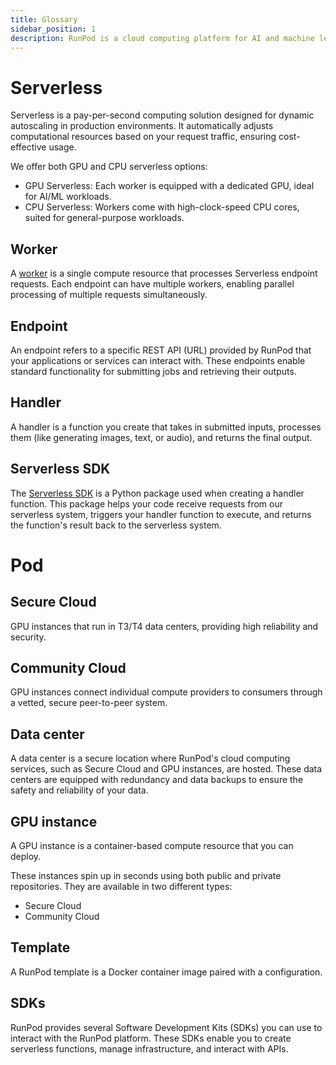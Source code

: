```yaml
---
title: Glossary
sidebar_position: 1
description: RunPod is a cloud computing platform for AI and machine learning applications, offering GPU and CPU instances, serverless computing, and SDKs for seamless integration.
---
```


# Serverless

Serverless is a pay-per-second computing solution designed for dynamic autoscaling in production environments. It automatically adjusts computational resources based on your request traffic, ensuring cost-effective usage.

We offer both GPU and CPU serverless options:

- GPU Serverless: Each worker is equipped with a dedicated GPU, ideal for AI/ML workloads.
- CPU Serverless: Workers come with high-clock-speed CPU cores, suited for general-purpose workloads.

## Worker

A [worker](./serverless/workers/overview.md) is a single compute resource that processes Serverless endpoint requests. Each endpoint can have multiple workers, enabling parallel processing of multiple requests simultaneously.

## Endpoint

An endpoint refers to a specific REST API (URL) provided by RunPod that your applications or services can interact with. These endpoints enable standard functionality for submitting jobs and retrieving their outputs.

## Handler

A handler is a function you create that takes in submitted inputs, processes them (like generating images, text, or audio), and returns the final output.

## Serverless SDK

The [Serverless SDK](https://github.com/runpod/runpod-python) is a Python package used when creating a handler function. This package helps your code receive requests from our serverless system, triggers your handler function to execute, and returns the function's result back to the serverless system.

# Pod

## Secure Cloud

GPU instances that run in T3/T4 data centers, providing high reliability and security.

## Community Cloud

GPU instances connect individual compute providers to consumers through a vetted, secure peer-to-peer system.

## Data center

A data center is a secure location where RunPod's cloud computing services, such as Secure Cloud and GPU instances, are hosted. These data centers are equipped with redundancy and data backups to ensure the safety and reliability of your data.

## GPU instance

A GPU instance is a container-based compute resource that you can deploy.

These instances spin up in seconds using both public and private repositories.
They are available in two different types:

- Secure Cloud
- Community Cloud

## Template

A RunPod template is a Docker container image paired with a configuration.

## SDKs

RunPod provides several Software Development Kits (SDKs) you can use to interact with the RunPod platform.
These SDKs enable you to create serverless functions, manage infrastructure, and interact with APIs.

